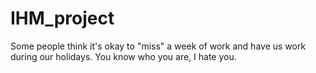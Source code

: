 # IHM_project
Some people think it's okay to "miss" a week of work and have us work during our holidays. You know who you are, I hate you.
